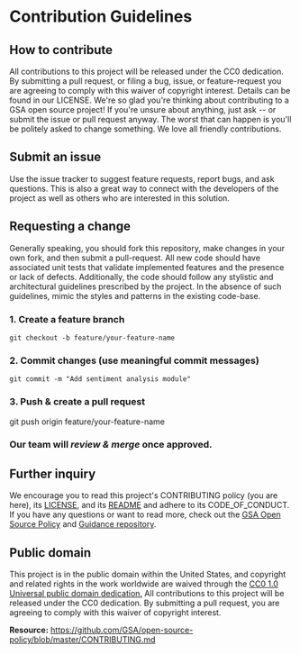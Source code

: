 # Contribution Guidelines
## How to contribute
All contributions to this project will be released under the CC0 dedication. By submitting a pull request, or filing a bug, issue, or feature-request you are agreeing to comply with this waiver of copyright interest. Details can be found in our LICENSE.
We're so glad you're thinking about contributing to a GSA open source project! If you're unsure about anything, just ask -- or submit the issue or pull request anyway. The worst that can happen is you'll be politely asked to change something. We love all friendly contributions.
## Submit an issue
Use the issue tracker to suggest feature requests, report bugs, and ask questions. This is also a great way to connect with the developers of the project as well as others who are interested in this solution.


## Requesting a change
Generally speaking, you should fork this repository, make changes in your own fork, and then submit a pull-request. All new code should have associated unit tests that validate implemented features and the presence or lack of defects. Additionally, the code should follow any stylistic and architectural guidelines prescribed by the project. In the absence of such guidelines, mimic the styles and patterns in the existing code-base.


### 1. Create a feature branch

```
git checkout -b feature/your-feature-name
```

### 2. Commit changes (use meaningful commit messages)

```
git commit -m "Add sentiment analysis module"
```

### 3. Push & create a pull request

git push origin feature/your-feature-name

### Our team will _review & merge_ once approved.
## Further inquiry
We encourage you to read this project's CONTRIBUTING policy (you are here), its [LICENSE](https://github.com/GSA/Customer-Data-Survey-Analysis/blob/main/LICENSE.md), and its [README](https://github.com/GSA/Customer-Data-Survey-Analysis/blob/main/README.md) and adhere to its CODE_OF_CONDUCT.
If you have any questions or want to read more, check out the [GSA Open Source Policy](https://open.gsa.gov/oss-policy/) and [Guidance repository](https://github.com/GSA/open-source-policy).

## Public domain
This project is in the public domain within the United States, and copyright and related rights in the work worldwide are waived through the [CC0 1.0 Universal public domain dedication.](https://creativecommons.org/publicdomain/zero/1.0/)
All contributions to this project will be released under the CC0 dedication. By submitting a pull request, you are agreeing to comply with this waiver of copyright interest.

**Resource:** https://github.com/GSA/open-source-policy/blob/master/CONTRIBUTING.md

